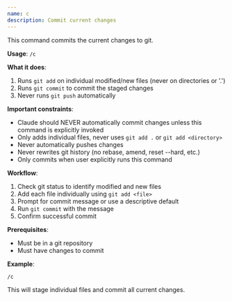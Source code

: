 ```yaml
---
name: c
description: Commit current changes
---
```


This command commits the current changes to git.

**Usage**: `/c`

**What it does**:
1. Runs `git add` on individual modified/new files (never on directories or '.')
2. Runs `git commit` to commit the staged changes
3. Never runs `git push` automatically

**Important constraints**:
- Claude should NEVER automatically commit changes unless this command is explicitly invoked
- Only adds individual files, never uses `git add .` or `git add <directory>`
- Never automatically pushes changes
- Never rewrites git history (no rebase, amend, reset --hard, etc.)
- Only commits when user explicitly runs this command

**Workflow**:
1. Check git status to identify modified and new files
2. Add each file individually using `git add <file>`
3. Prompt for commit message or use a descriptive default
4. Run `git commit` with the message
5. Confirm successful commit

**Prerequisites**:
- Must be in a git repository
- Must have changes to commit

**Example**:
```
/c
```

This will stage individual files and commit all current changes.